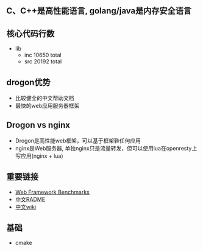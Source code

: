 
## C、C++是高性能语言, golang/java是内存安全语言

## 核心代码行数
* lib
	* inc 10650 total
	* src 20192 total

## drogon优势
+ 比较健全的中文帮助文档
+ 最快的web应用服务器框架

## Drogon vs nginx
+ Drogon是高性能web框架，可以基于框架鞋任何应用
+ nginx是Web服务器, 单独nginx只是流量转发，但可以使用lua在openresty上写应用(nginx + lua)

## 重要链接
+ [Web Framework Benchmarks](https://www.techempower.com/benchmarks/#section=data-r21)
+ [中文RADME](https://github.com/drogonframework/drogon/blob/master/README.zh-CN.md)
+ [中文wiki](https://github.com/drogonframework/drogon/wiki/CHN-01-%E6%A6%82%E8%BF%B0)


## 基础
* cmake

